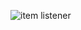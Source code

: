 ![item listener](https://user-images.githubusercontent.com/32854050/88704786-e3cf9180-d10e-11ea-9652-e9933e499f50.jpg)
